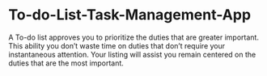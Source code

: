 # To-do-List-Task-Management-App
A To-do list approves you to prioritize the duties that are greater important. This ability you don’t waste time on duties that don’t require your instantaneous attention. Your listing will assist you remain centered on the duties that are the most important.
